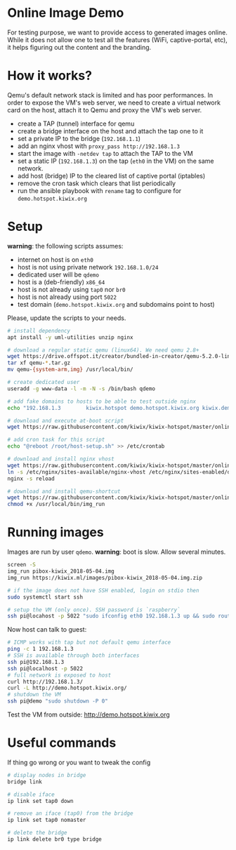 Online Image Demo
===

For testing purpose, we want to provide access to generated images online. While it does not allow one to test all the features (WiFi, captive-portal, etc), it helps figuring out the content and the branding.

# How it works?

Qemu's default network stack is limited and has poor performances. In order to expose the VM's web server, we need to create a virtual network card on the host, attach it to Qemu and proxy the VM's web server.

* create a TAP (tunnel) interface for qemu
* create a bridge interface on the host and attach the tap one to it
* set a private IP to the bridge (`192.168.1.1`)
* add an nginx vhost with `proxy_pass http://192.168.1.3`
* start the image with `-netdev tap` to attach the TAP to the VM
 * set a static IP (`192.168.1.3`) on the tap (`eth0` in the VM) on the same network.
 * add host (bridge) IP to the cleared list of captive portal (iptables)
 * remove the cron task which clears that list periodically
 * run the ansible playbook with `rename` tag to configure for `demo.hotspot.kiwix.org`

# Setup

**warning**: the following scripts assumes:

* internet on host is on `eth0`
* host is not using private network `192.168.1.0/24`
* dedicated user will be `qdemo`
* host is a (deb-friendly) `x86_64`
* host is not already using `tap0` nor `br0`
* host is not already using port `5022`
* test domain (`demo.hotspot.kiwix.org` and subdomains point to host)

Please, update the scripts to your needs.


``` sh
# install dependency
apt install -y uml-utilities unzip nginx

# download a regular static qemu (linux64). We need qemu 2.8+
wget https://drive.offspot.it/creator/bundled-in-creator/qemu-5.2.0-linux-x86_64.tar.gz
tar xf qemu-*.tar.gz
mv qemu-{system-arm,img} /usr/local/bin/

# create dedicated user
useradd -g www-data -l -m -N -s /bin/bash qdemo

# add fake domains to hosts to be able to test outside nginx
echo "192.168.1.3        kiwix.hotspot demo.hotspot.kiwix.org kiwix.demo.hotspot.kiwix.org khanacademy.demo.hotspot.kiwix.org aflatoun.demo.hotspot.kiwix.org edupi.demo.hotspot.kiwix.org wikifundi.demo.hotspot.kiwix.org sites.demo.hotspot.kiwix.org" >> /etc/hosts

# download and execute at-boot script
wget https://raw.githubusercontent.com/kiwix/kiwix-hotspot/master/online-demo/host-setup.sh -O /root/host-setup.sh && chmod +x /root/host-setup.sh && /root/host-setup.sh

# add cron task for this script
echo "@reboot /root/host-setup.sh" >> /etc/crontab

# download and install nginx vhost
wget https://raw.githubusercontent.com/kiwix/kiwix-hotspot/master/online-demo/nginx-vhost -O /etc/nginx/sites-available/demo.hotspot.kiwix.org
ln -s /etc/nginx/sites-available/nginx-vhost /etc/nginx/sites-enabled/demo.hotspot.kiwix.org
nginx -s reload

# download and install qemu-shortcut
wget https://raw.githubusercontent.com/kiwix/kiwix-hotspot/master/online-demo/img_run -O /usr/local/bin/img_run
chmod +x /usr/local/bin/img_run
```

# Running images

Images are run by user `qdemo`. **warning**: boot is slow. Allow several minutes.

``` sh
screen -S
img_run pibox-kiwix_2018-05-04.img
img_run https://kiwix.ml/images/pibox-kiwix_2018-05-04.img.zip

# if the image does not have SSH enabled, login on stdio then
sudo systemctl start ssh

# setup the VM (only once). SSH password is `raspberry`
ssh pi@locahost -p 5022 "sudo ifconfig eth0 192.168.1.3 up && sudo route add default gw 192.168.1.1 && wget https://raw.githubusercontent.com/kiwix/kiwix-hotspot/master/online-demo/guest-setup.sh -O /tmp/guest-setup.sh && sudo sh /tmp/guest-setup.sh"
```

Now host can talk to guest:

``` sh
# ICMP works with tap but not default qemu interface
ping -c 1 192.168.1.3
# SSH is available through both interfaces
ssh pi@192.168.1.3
ssh pi@localhost -p 5022
# full network is exposed to host
curl http://192.168.1.3/
curl -L http://demo.hotspot.kiwix.org/
# shutdown the VM
ssh pi@demo "sudo shutdown -P 0"
```

Test the VM from outside: http://demo.hotspot.kiwix.org

# Useful commands

If thing go wrong or you want to tweak the config

``` sh
# display nodes in bridge
bridge link

# disable iface
ip link set tap0 down

# remove an iface (tap0) from the bridge
ip link set tap0 nomaster

# delete the bridge
ip link delete br0 type bridge
```
